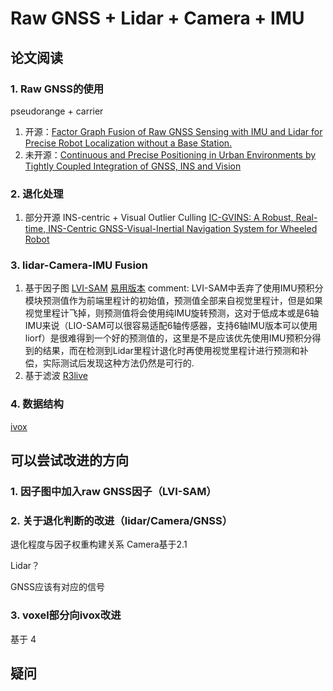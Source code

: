 # Raw GNSS + Lidar + Camera + IMU
## 论文阅读
### 1. Raw GNSS的使用
pseudorange + carrier 
1. 开源：[Factor Graph Fusion of Raw GNSS Sensing with IMU and Lidar for Precise Robot Localization without a Base Station.](https://github.com/JonasBchrt/raw-gnss-fusion)
2. 未开源：[Continuous and Precise Positioning in Urban Environments by Tightly Coupled Integration of GNSS, INS and Vision](https://ieeexplore.ieee.org/document/9866851)
### 2. 退化处理
1. 部分开源 INS-centric + Visual Outlier Culling [IC-GVINS: A Robust, Real-time, INS-Centric GNSS-Visual-Inertial Navigation System for Wheeled Robot](https://github.com/i2Nav-WHU/IC-GVINS)

### 3. lidar-Camera-IMU Fusion
1. 基于因子图 [LVI-SAM](https://github.com/TixiaoShan/LVI-SAM) [易用版本](https://github.com/Cc19245/LVI-SAM-Easyused)
  comment: LVI-SAM中丢弃了使用IMU预积分模块预测值作为前端里程计的初始值，预测值全部来自视觉里程计，但是如果视觉里程计飞掉，则预测值将会使用纯IMU旋转预测，这对于低成本或是6轴IMU来说（LIO-SAM可以很容易适配6轴传感器，支持6轴IMU版本可以使用liorf）是很难得到一个好的预测值的，这里是不是应该优先使用IMU预积分得到的结果，而在检测到Lidar里程计退化时再使用视觉里程计进行预测和补偿，实际测试后发现这种方法仍然是可行的.
2. 基于滤波 [R3live](https://github.com/hku-mars/r3live)

### 4. 数据结构
[ivox](https://github.com/gaoxiang12/faster-lio)
## 可以尝试改进的方向
### 1. 因子图中加入raw GNSS因子（LVI-SAM）

### 2. 关于退化判断的改进（lidar/Camera/GNSS）
退化程度与因子权重构建关系
Camera基于2.1

Lidar？

GNSS应该有对应的信号
### 3. voxel部分向ivox改进
基于 4

## 疑问
